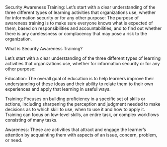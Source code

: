 Security Awareness Training:
Let’s start with a clear understanding of the three different types of learning activities that organizations use, whether for information security or for any other purpose: 
The purpose of awareness training is to make sure everyone knows what is expected of them, based on responsibilities and accountabilities, and to find out whether there is any carelessness or complacency that may pose a risk to the organization.

What is Security Awareness Training?

Let’s start with a clear understanding of the three different types of learning activities that organizations use, whether for information security or for any other purpose:

Education: The overall goal of education is to help learners improve their understanding of these ideas and their ability to relate them to their own experiences and apply that learning in useful ways.

Training: Focuses on building proficiency in a specific set of skills or actions, including sharpening the perception and judgment needed to make decisions as to which skill to use, when to use it and how to apply it. Training can focus on low-level skills, an entire task, or complex workflows consisting of many tasks.

Awareness: These are activities that attract and engage the learner’s attention by acquainting them with aspects of an issue, concern, problem, or need.
